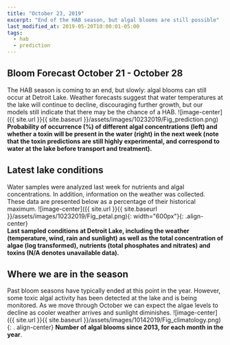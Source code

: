 ```yaml
---
title: "October 23, 2019"
excerpt: "End of the HAB season, but algal blooms are still possible"
last_modified_at: 2019-05-20T10:00:01-05:00
tags: 
  - hab
  - prediction
---
```

## Bloom Forecast October 21 - October 28
The HAB season is coming to an end, but slowly: algal blooms can still occur at Detroit Lake.      Weather forecasts suggest that water temperatures at the lake will continue to decline, discouraging further growth, but our models still indicate that there may be the chance of a HAB.
![image-center]({{ site.url }}{{ site.baseurl }}/assets/images/10232019/Fig_prediction.png)
__Probability of occurrence (%) of different algal concentrations (left) and whether a toxin will    be  present in the water (right) in the next week (note that the toxin predictions are still         highly      experimental, and correspond to water at the lake before transport and treatment).__

## Latest lake conditions
Water samples were analyzed last week for nutrients and algal concentrations. In addition,           information on the weather was collected. These data are presented below as a percentage of their    historical maximum.
![image-center]({{ site.url }}{{ site.baseurl }}/assets/images/10232019/Fig_petal.png){:             width="600px"}{: .align-center}
<br clear="all" />
__Last sampled conditions at Detroit Lake, including the weather (temperature, wind, rain and        sunlight) as well as the total concentration of algae (log transformed), nutrients (total phosphates and nitrates) and  toxins (N/A denotes unavailable data).__

## Where we are in the season
Past bloom seasons have typically ended at this point in the year. However, some toxic algal         activity has been detected at the lake and is being monitored. As we move through October we can     expect the algae levels to decline as cooler weather arrives and sunlight diminishes.
![image-center]({{ site.url }}{{ site.baseurl }}/assets/images/10142019/Fig_climatology.png){: .     align-center}
__Number of algal blooms since 2013, for each month in the year__.
